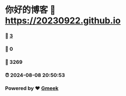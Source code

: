 # 你好的博客 :link: https://20230922.github.io 
### :page_facing_up: [3](https://20230922.github.io/tag.html) 
### :speech_balloon: 0 
### :hibiscus: 3269 
### :alarm_clock: 2024-08-08 20:50:53 
### Powered by :heart: [Gmeek](https://github.com/Meekdai/Gmeek)
